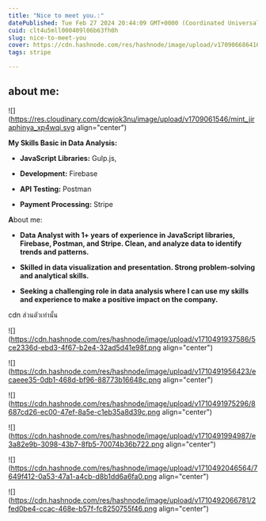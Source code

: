 ```yaml
---
title: "Nice to meet you.:"
datePublished: Tue Feb 27 2024 20:44:09 GMT+0000 (Coordinated Universal Time)
cuid: clt4u5mll000409l06b63fh0h
slug: nice-to-meet-you
cover: https://cdn.hashnode.com/res/hashnode/image/upload/v1709066864161/2f0133b5-1cba-480c-bb29-e52c919ca637.png
tags: stripe

---
```


## about me:

![](https://res.cloudinary.com/dcwjok3nu/image/upload/v1709061546/mint_jiraphinya_xp4wqi.svg align="center")

**My Skills Basic in Data Analysis:**

* **JavaScript Libraries:** Gulp.js,
    
* **Development:** Firebase
    
* **API Testing:** Postman
    
* **Payment Processing:** Stripe
    

**A**bout me:

* **Data Analyst with 1+ years of experience in JavaScript libraries, Firebase, Postman, and Stripe. Clean, and analyze data to identify trends and patterns.**
    
* **Skilled in data visualization and presentation. Strong problem-solving and analytical skills.**
    
* **Seeking a challenging role in data analysis where I can use my skills and experience to make a positive impact on the company.**
    

cdn ส่วนตัวเท่านั้น

![](https://cdn.hashnode.com/res/hashnode/image/upload/v1710491937586/5ce2336d-ebd3-4f67-b2e4-32ad5d41e98f.png align="center")

![](https://cdn.hashnode.com/res/hashnode/image/upload/v1710491956423/ecaeee35-0db1-468d-bf96-88773b16648c.png align="center")

![](https://cdn.hashnode.com/res/hashnode/image/upload/v1710491975296/8687cd26-ec00-47ef-8a5e-c1eb35a8d39c.png align="center")

![](https://cdn.hashnode.com/res/hashnode/image/upload/v1710491994987/e3a82e9b-3098-43b7-8fb5-70074b36b722.png align="center")

![](https://cdn.hashnode.com/res/hashnode/image/upload/v1710492046564/7649f412-0a53-47a1-a4cb-d8b1dd6a6fa0.png align="center")

![](https://cdn.hashnode.com/res/hashnode/image/upload/v1710492066781/2fed0be4-ccac-468e-b57f-fc8250755f46.png align="center")